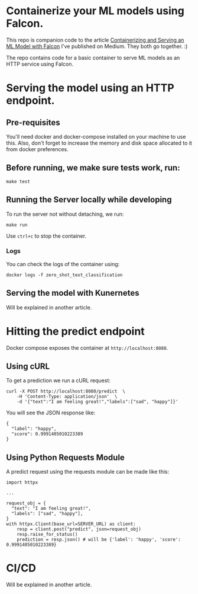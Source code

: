 # Containerize your ML models using Falcon.

This repo is companion code to the article [Containerizing and Serving an ML Model with Falcon](https://medium.com/@rparundekar/containerizing-and-serving-an-ml-model-with-falcon-21723133cde0) I've published on Medium. They both go together. :)

The repo contains code for a basic container to serve ML models as an HTTP service using Falcon.

# Serving the model using an HTTP endpoint.

## Pre-requisites

You'll need docker and docker-compose installed on your machine to use this. Also, don't forget to increase the memory and disk space allocated to it from docker preferences.

## Before running, we make sure tests work, run:

```
make test
```

## Running the Server locally while developing

To run the server not without detaching, we run:

```
make run
```

Use `ctrl+c` to stop the container.

### Logs

You can check the logs of the container using:

```
docker logs -f zero_shot_text_classification
```

## Serving the model with Kunernetes

Will be explained in another article.

# Hitting the predict endpoint

Docker compose exposes the container at `http://localhost:8080`.

## Using cURL

To get a prediction we run a cURL request:

```
curl -X POST http://localhost:8080/predict  \
    -H 'Content-Type: application/json'  \
    -d '{"text":"I am feeling great!","labels":["sad", "happy"]}'
```

You will see the JSON response like:

```
{
  "label": "happy",
  "score": 0.9991405010223389
}
```

## Using Python Requests Module

A predict request using the requests module can be made like this:

```
import httpx

...

request_obj = {
  "text": "I am feeling great!",
  "labels": ["sad", "happy"],
}
with httpx.Client(base_url=SERVER_URL) as client:
    resp = client.post("predict", json=request_obj)
    resp.raise_for_status()
    prediction = resp.json() # will be {'label': 'happy', 'score': 0.9991405010223389}

```

# CI/CD

Will be explained in another article.

